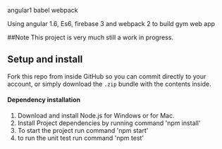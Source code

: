 angular1 babel webpack

Using angular 1.6, Es6, firebase 3 and webpack 2 to build gym web app 

##Note 
This project is very much still a work in progress.

## Setup and install

Fork this repo from inside GitHub so you can commit directly to your account, or simply download the `.zip` bundle with the contents inside.

#### Dependency installation

1. Download and install Node.js for Windows or for Mac.
2. Install Project dependencies by running command 'npm install'
3. To start the project run command 'npm start'
4. to run the unit test run command 'npm test'
